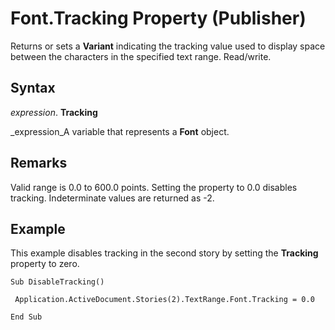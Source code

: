 
# Font.Tracking Property (Publisher)

Returns or sets a  **Variant** indicating the tracking value used to display space between the characters in the specified text range. Read/write.


## Syntax

 _expression_. **Tracking**

 _expression_A variable that represents a  **Font** object.


## Remarks

Valid range is 0.0 to 600.0 points. Setting the property to 0.0 disables tracking. Indeterminate values are returned as -2.


## Example

This example disables tracking in the second story by setting the  **Tracking** property to zero.


```
Sub DisableTracking() 
 
 Application.ActiveDocument.Stories(2).TextRange.Font.Tracking = 0.0 
 
End Sub 
 

```

